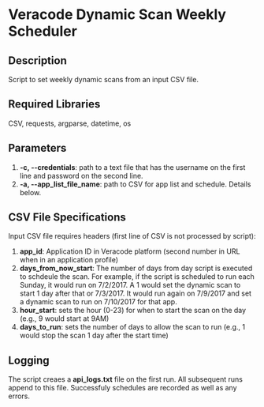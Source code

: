 # Veracode Dynamic Scan Weekly Scheduler

## Description
Script to set weekly dynamic scans from an input CSV file.

## Required Libraries
CSV, requests, argparse, datetime, os

## Parameters
1.  **-c, --credentials**: path to a text file that has the username on the first line and password on the second line.
2.  **-a, --app_list_file_name**: path to CSV for app list and schedule. Details below.

## CSV File Specifications
Input CSV file requires headers (first line of CSV is not processed by script):
1. **app_id**: Application ID in Veracode platform (second number in URL when in an application profile)
2. **days_from_now_start**: The number of days from day script is executed to schdeule the scan. For example, if the script is scheduled to run each Sunday, it would run on 7/2/2017. A 1 would set the dynamic scan to start 1 day after that or 7/3/2017. It would run again on 7/9/2017 and set a dynamic scan to run on 7/10/2017 for that app.
3. **hour_start**: sets the hour (0-23) for when to start the scan on the day (e.g., 9 would start at 9AM)
4. **days_to_run**: sets the number of days to allow the scan to run (e.g., 1 would stop the scan 1 day after the start time)

## Logging
The script creaes a **api_logs.txt** file on the first run. All subsequent runs append to this file. Successfuly schedules are recorded as well as any errors.
